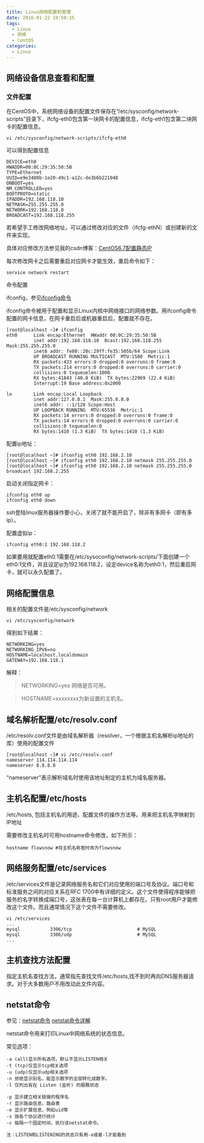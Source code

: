 ```yaml
---
title: Linux网络配置和管理
date: 2016-01-22 19:59:15
tags:
  - Linux
  - 网络
  - CentOS
categories:
  - Linux
---
```


## 网络设备信息查看和配置

### 文件配置

在CentOS中，系统网络设备的配置文件保存在“/etc/sysconfig/network-scripts”目录下，ifcfg-eth0包含第一块网卡的配置信息，ifcfg-eth1包含第二块网卡的配置信息。

``` 
vi /etc/sysconfig/network-scripts/ifcfg-eth0

```

可以得到配置信息

``` 
DEVICE=eth0
HWADDR=00:0C:29:35:50:5B
TYPE=Ethernet
UUID=e9e3400b-1e20-49c1-a12c-de3b6b221048
ONBOOT=yes
NM_CONTROLLED=yes
BOOTPROTO=static
IPADDR=192.168.118.10
NETMASK=255.255.255.0
NETWORK=192.168.118.0
BROADCAST=192.168.118.255
```

若希望手工修改网络地址，可以通过修改对应的文件（ifcfg-ethN）或创建新的文件来实现。

具体对应修改方法参见我的csdn博客：[CentOS6.7配置静态IP](https://blog.csdn.net/u013637931/article/details/49287643)

<!--more-->

每次修改网卡之后需要重启对应网卡才能生效，重启命令如下：

``` 
service network restart
```

命令配置

ifconfig，参见[ifconfig命令](https://man.linuxde.net/ifconfig)

ifconfig命令被用于配置和显示Linux内核中网络接口的网络参数。用ifconfig命令配置的网卡信息，在网卡重启后或机器重启后，配置就不存在。

``` 
[root@localhost ~]# ifconfig
eth0      Link encap:Ethernet  HWaddr 00:0C:29:35:50:5B
          inet addr:192.168.118.10  Bcast:192.168.118.255  Mask:255.255.255.0
          inet6 addr: fe80::20c:29ff:fe35:505b/64 Scope:Link
          UP BROADCAST RUNNING MULTICAST  MTU:1500  Metric:1
          RX packets:433 errors:0 dropped:0 overruns:0 frame:0
          TX packets:214 errors:0 dropped:0 overruns:0 carrier:0
          collisions:0 txqueuelen:1000
          RX bytes:41843 (40.8 KiB)  TX bytes:22969 (22.4 KiB)
          Interrupt:19 Base address:0x2000

lo        Link encap:Local Loopback
          inet addr:127.0.0.1  Mask:255.0.0.0
          inet6 addr: ::1/128 Scope:Host
          UP LOOPBACK RUNNING  MTU:65536  Metric:1
          RX packets:14 errors:0 dropped:0 overruns:0 frame:0
          TX packets:14 errors:0 dropped:0 overruns:0 carrier:0
          collisions:0 txqueuelen:0
          RX bytes:1410 (1.3 KiB)  TX bytes:1410 (1.3 KiB)

```

配置ip地址：

``` 
[root@localhost ~]# ifconfig eth0 192.168.2.10 
[root@localhost ~]# ifconfig eth0 192.168.2.10 netmask 255.255.255.0 
[root@localhost ~]# ifconfig eth0 192.168.2.10 netmask 255.255.255.0 broadcast 192.168.2.255
```



启动关闭指定网卡：

``` 
ifconfig eth0 up
ifconfig eth0 down
```

ssh登陆linux服务器操作要小心，关闭了就不能开启了，除非有多网卡（即有多ip）。



配置虚拟ip：

``` 
ifconfig eth0:1 192.168.118.2
```

如果要用就配置eth0:1需要在/etc/sysoconfig/network-scripts/下面创建一个eth0:1文件，并且设定ip为192.168.118.2，设定device名称为eth0:1，然后重启网卡，就可以永久配置了。



## 网络配置信息

相关的配置文件是/etc/sysconfig/network

``` 
vi /etc/sysconfig/network
```

得到如下结果：

``` 
NETWORKING=yes
NETWORKING_IPV6=no
HOSTNAME=localhost.localdomain
GATEWAY=192.168.118.1
```

解释：

> NETWORKING=yes 网络是否可用。



> HOSTNAME=xxxxxxxx为新设置的主机名。



## 域名解析配置/etc/resolv.conf

/etc/resolv.conf文件是由域名解析器（resolver，一个根据主机名解析ip地址的库）使用的配置文件

``` 
[root@localhost ~]# vi /etc/resolv.conf
nameserver 114.114.114.114
nameserver 8.8.8.8

```

“nameserver”表示解析域名时使用该地址制定的主机为域名服务器。



## 主机名配置/etc/hosts

/etc/hosts, 包括主机名的用途、配置文件的操作方法等。用来把主机名字映射到IP地址

需要修改主机名时可用hostname命令修改，如下所示：

``` 
hostname flowsnow #将主机名称暂时改为flowsnow
```



## 网络服务配置/etc/services

/etc/services文件是记录网络服务名和它们对应使用的端口号及协议。端口号和标准服务之间的对应关系在RFC 1700中有详细的定义。这个文件使得程序能够把服务的名字转换成端口号，这张表在每一台计算机上都存在。只有root用户才能修改这个文件。而且通常情况下这个文件不需要修改。

``` 
vi /etc/services
...
mysql           3306/tcp                        # MySQL
mysql           3306/udp                        # MySQL
...
```

## 主机查找方法配置

指定主机名查找方法，通常指先查找文件/etc/hosts,找不到时再向DNS服务器请求。对于大多数用户不用改动此文件内容。



## netstat命令

参见：[netstat命令](https://man.linuxde.net/netstat) [netstat命令详解](https://www.cnblogs.com/ggjucheng/archive/2012/01/08/2316661.html)

netstat命令用来打印Linux中网络系统的状态信息。

常见选项：

``` 
-a (all)显示所有选项，默认不显示LISTEN相关
-t (tcp)仅显示tcp相关选项
-u (udp)仅显示udp相关选项
-n 拒绝显示别名，能显示数字的全部转化成数字。
-l 仅列出有在 Listen (监听) 的服務状态

-p 显示建立相关链接的程序名
-r 显示路由信息，路由表
-e 显示扩展信息，例如uid等
-s 按各个协议进行统计
-c 每隔一个固定时间，执行该netstat命令。

注：LISTEN和LISTENING的状态只有用-a或者-l才能看到
```